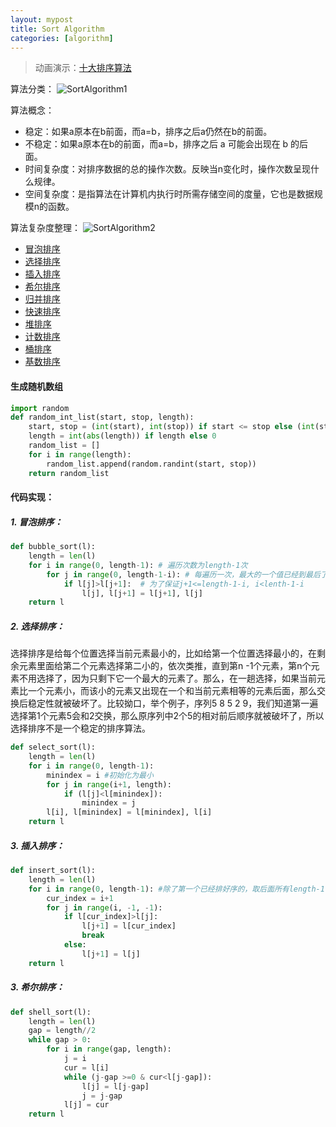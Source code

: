 ```yaml
---
layout: mypost
title: Sort Algorithm
categories: [algorithm]
---
```


> 动画演示：[十大排序算法](https://www.cnblogs.com/onepixel/p/7674659.html)

算法分类：
![SortAlgorithm1](./SortAlgorithm1.png)

算法概念：
 - 稳定：如果a原本在b前面，而a=b，排序之后a仍然在b的前面。
 - 不稳定：如果a原本在b的前面，而a=b，排序之后 a 可能会出现在 b 的后面。
 - 时间复杂度：对排序数据的总的操作次数。反映当n变化时，操作次数呈现什么规律。
 - 空间复杂度：是指算法在计算机内执行时所需存储空间的度量，它也是数据规模n的函数。

算法复杂度整理：
![SortAlgorithm2](./SortAlgorithm2.png)


 - [冒泡排序](#1)
 - [选择排序](#2)
 - [插入排序](#3)
 - [希尔排序](#4)
 - [归并排序](#5)
 - [快速排序](#6)
 - [堆排序](#7)
 - [计数排序](#8)
 - [桶排序](#9)
 - [基数排序](#10)
 

#### 生成随机数组
```python
import random
def random_int_list(start, stop, length):
    start, stop = (int(start), int(stop)) if start <= stop else (int(stop), int(start))
    length = int(abs(length)) if length else 0
    random_list = []
    for i in range(length):
        random_list.append(random.randint(start, stop))
    return random_list
```

#### 代码实现：

<h5 id="1"> 1. 冒泡排序：</h5>

```python
def bubble_sort(l):
    length = len(l)
    for i in range(0, length-1): # 遍历次数为length-1次
        for j in range(0, length-1-i): # 每遍历一次，最大的一个值已经到最后了，因此只交换前面的
            if l[j]>l[j+1]:  # 为了保证j+1<=length-1-i, i<lenth-1-i
                l[j], l[j+1] = l[j+1], l[j]
    return l
```
<h5 id="2"> 2. 选择排序：</h5>
选择排序是给每个位置选择当前元素最小的，比如给第一个位置选择最小的，在剩余元素里面给第二个元素选择第二小的，依次类推，直到第n -1个元素，第n个元素不用选择了，因为只剩下它一个最大的元素了。那么，在一趟选择，如果当前元素比一个元素小，而该小的元素又出现在一个和当前元素相等的元素后面，那么交换后稳定性就被破坏了。比较拗口，举个例子，序列5 8 5 2 9，我们知道第一遍选择第1个元素5会和2交换，那么原序列中2个5的相对前后顺序就被破坏了，所以选择排序不是一个稳定的排序算法。

```python
def select_sort(l):
    length = len(l)
    for i in range(0, length-1):
        minindex = i #初始化为最小
        for j in range(i+1, length):
            if (l[j]<l[minindex]):
                minindex = j
        l[i], l[minindex] = l[minindex], l[i]
    return l
```
<h5 id="3"> 3. 插入排序：</h5>

```python
def insert_sort(l):
    length = len(l)
    for i in range(0, length-1): #除了第一个已经排好序的，取后面所有length-1个数据
        cur_index = i+1
        for j in range(i, -1, -1):
            if l[cur_index]>l[j]:
                l[j+1] = l[cur_index]
                break
            else:
                l[j+1] = l[j]
    return l
```
<h5 id="3"> 3. 希尔排序：</h5>

```python
def shell_sort(l):
    length = len(l)
    gap = length//2
    while gap > 0:
        for i in range(gap, length):
            j = i
            cur = l[i]
            while (j-gap >=0 & cur<l[j-gap]):
                l[j] = l[j-gap]
                j = j-gap
            l[j] = cur
    return l
```

